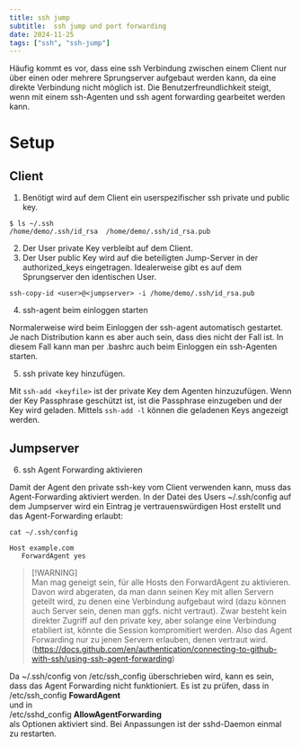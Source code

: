 ```yaml
---
title: ssh jump
subtitle:  ssh jump und port forwarding
date: 2024-11-25
tags: ["ssh", "ssh-jump"]
---
```


Häufig kommt es vor, dass eine ssh Verbindung zwischen einem Client nur über einen oder mehrere Sprungserver aufgebaut werden kann, da eine direkte Verbindung nicht möglich ist. Die Benutzerfreundlichkeit steigt, wenn mit einem ssh-Agenten und ssh agent forwarding gearbeitet werden kann. 

# Setup  

## Client 

1. Benötigt wird auf dem Client ein userspezifischer ssh private und public key.  

```
$ ls ~/.ssh
/home/demo/.ssh/id_rsa  /home/demo/.ssh/id_rsa.pub
```

2. Der User private Key verbleibt auf dem Client. 
3. Der User public Key wird auf die beteiligten Jump-Server in der authorized_keys eingetragen. Idealerweise gibt es auf dem Sprungserver den identischen User.

```
ssh-copy-id <user>@<jumpserver> -i /home/demo/.ssh/id_rsa.pub
```

4. ssh-agent beim einloggen starten

Normalerweise wird beim Einloggen der ssh-agent automatisch gestartet. Je nach Distribution kann es aber auch sein, dass dies nicht der Fall ist. In diesem Fall kann man per .bashrc auch beim Einloggen ein ssh-Agenten starten. 


5. ssh private key hinzufügen. 

Mit `ssh-add <keyfile>` ist der private Key dem Agenten hinzuzufügen. Wenn der Key Passphrase geschützt ist, ist die Passphrase einzugeben und der Key wird geladen. Mittels `ssh-add -l` können die geladenen Keys angezeigt werden. 

## Jumpserver

6. ssh Agent Forwarding aktivieren

Damit der Agent den private ssh-key vom Client verwenden kann, muss das Agent-Forwarding aktiviert werden. In der Datei des Users ~/.ssh/config auf dem Jumpserver wird ein Eintrag je vertrauenswürdigen Host erstellt und das Agent-Forwarding erlaubt: 

```
cat ~/.ssh/config

Host example.com
   ForwardAgent yes
``` 

>[!WARNING] \
>Man mag geneigt sein, für alle Hosts den ForwardAgent zu aktivieren. Davon wird abgeraten, da man dann seinen Key mit allen Servern geteilt wird, zu denen eine Verbindung aufgebaut wird (dazu können auch Server sein, denen man ggfs. nicht vertraut). Zwar besteht kein direkter Zugriff auf den private key, aber solange eine Verbindung etabliert ist, könnte die Session kompromitiert werden. Also das Agent Forwarding nur zu jenen Servern erlauben, denen vertraut wird. (https://docs.github.com/en/authentication/connecting-to-github-with-ssh/using-ssh-agent-forwarding)


Da ~/.ssh/config von /etc/ssh_config überschrieben wird, kann es sein, dass das Agent Forwarding nicht funktioniert. Es ist zu prüfen, dass in \
/etc/ssh_config **FowardAgent** \
und in\
/etc/sshd_config  **AllowAgentForwarding**\
als Optionen aktiviert sind. Bei Anpassungen ist der sshd-Daemon einmal zu restarten.







